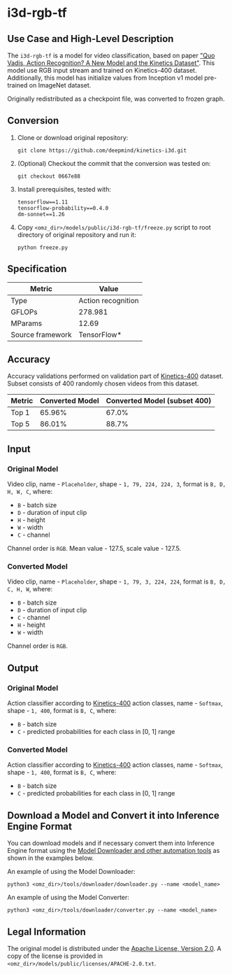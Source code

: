 # i3d-rgb-tf

## Use Case and High-Level Description

The `i3d-rgb-tf` is a model for video classification, based on paper ["Quo Vadis, Action Recognition? A New Model and the Kinetics Dataset"](https://arxiv.org/abs/1705.07750). This model use RGB input stream and trained on Kinetics-400 dataset. Additionally, this model has initialize values from Inception v1 model pre-trained on ImageNet dataset.

Originally redistributed as a checkpoint file, was converted to frozen graph.

## Conversion

1. Clone or download original repository:
    ```
    git clone https://github.com/deepmind/kinetics-i3d.git
    ```
1. (Optional) Checkout the commit that the conversion was tested on:
    ```
    git checkout 0667e88
    ```
1. Install prerequisites, tested with:
    ```
    tensorflow==1.11
    tensorflow-probability==0.4.0
    dm-sonnet==1.26
    ```
1. Copy `<omz_dir>/models/public/i3d-rgb-tf/freeze.py` script to root directory of original repository and run it:
    ```
    python freeze.py
    ```

## Specification

| Metric            | Value              |
|-------------------|--------------------|
| Type              | Action recognition |
| GFLOPs            | 278.981            |
| MParams           | 12.69              |
| Source framework  | TensorFlow\*       |

## Accuracy

Accuracy validations performed on validation part of [Kinetics-400](https://www.deepmind.com/research/open-source/kinetics) dataset.  Subset consists of 400 randomly chosen videos from this dataset.

| Metric | Converted Model | Converted Model (subset 400) |
| ------ | --------------- | ---------------------------- |
| Top 1  | 65.96%          | 67.0%                        |
| Top 5  | 86.01%          | 88.7%                        |

## Input

### Original Model

Video clip, name - `Placeholder`, shape - `1, 79, 224, 224, 3`, format is `B, D, H, W, C`, where:

- `B` - batch size
- `D` - duration of input clip
- `H` - height
- `W` - width
- `C` - channel

Channel order is `RGB`. Mean value - 127.5, scale value - 127.5.

### Converted Model

Video clip, name - `Placeholder`, shape - `1, 79, 3, 224, 224`, format is `B, D, C, H, W`, where:

- `B` - batch size
- `D` - duration of input clip
- `C` - channel
- `H` - height
- `W` - width

Channel order is `RGB`.

## Output

### Original Model

Action classifier according to [Kinetics-400](https://www.deepmind.com/research/open-source/kinetics) action classes, name - `Softmax`, shape - `1, 400`, format is `B, C`, where:

- `B` - batch size
- `C` - predicted probabilities for each class in  [0, 1] range

### Converted Model

Action classifier according to [Kinetics-400](https://www.deepmind.com/research/open-source/kinetics) action classes, name - `Softmax`, shape - `1, 400`, format is `B, C`, where:

- `B` - batch size
- `C` - predicted probabilities for each class in [0, 1] range

## Download a Model and Convert it into Inference Engine Format

You can download models and if necessary convert them into Inference Engine format using the [Model Downloader and other automation tools](../../../tools/downloader/README.md) as shown in the examples below.

An example of using the Model Downloader:
```
python3 <omz_dir>/tools/downloader/downloader.py --name <model_name>
```

An example of using the Model Converter:
```
python3 <omz_dir>/tools/downloader/converter.py --name <model_name>
```

## Legal Information

The original model is distributed under the
[Apache License, Version 2.0](https://raw.githubusercontent.com/deepmind/kinetics-i3d/0667e889a5904b4dc122e0ded4c332f49f8df42c/LICENSE). A copy of the license is provided in `<omz_dir>/models/public/licenses/APACHE-2.0.txt`.

